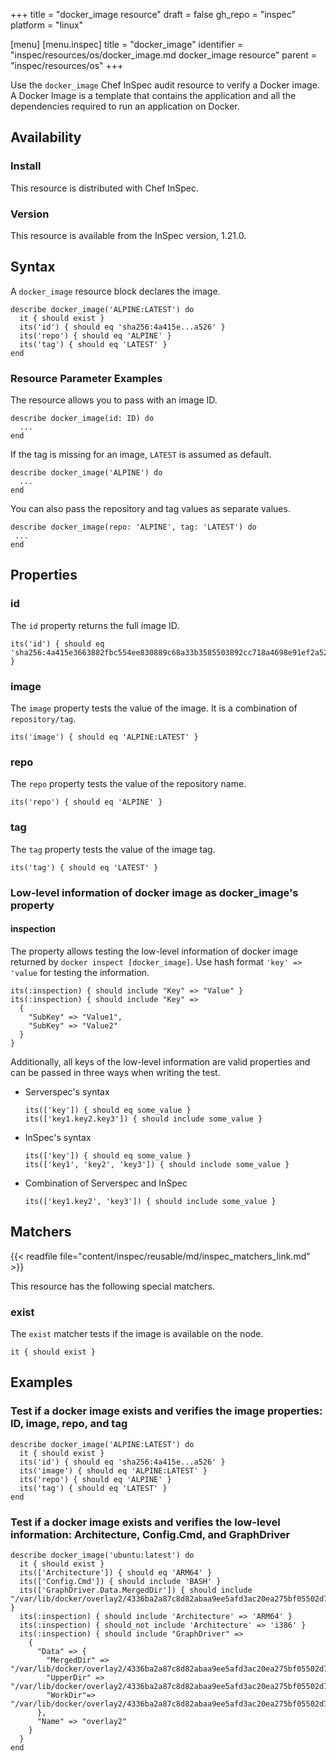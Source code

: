 +++
title = "docker_image resource"
draft = false
gh_repo = "inspec"
platform = "linux"

[menu]
  [menu.inspec]
    title = "docker_image"
    identifier = "inspec/resources/os/docker_image.md docker_image resource"
    parent = "inspec/resources/os"
+++

Use the `docker_image` Chef InSpec audit resource to verify a Docker image. A Docker Image is a template that contains the application and all the dependencies required to run an application on Docker.

## Availability

### Install

This resource is distributed with Chef InSpec.

### Version

This resource is available from the InSpec version, 1.21.0.

## Syntax

A `docker_image` resource block declares the image.

    describe docker_image('ALPINE:LATEST') do
      it { should exist }
      its('id') { should eq 'sha256:4a415e...a526' }
      its('repo') { should eq 'ALPINE' }
      its('tag') { should eq 'LATEST' }
    end

### Resource Parameter Examples

The resource allows you to pass with an image ID.

    describe docker_image(id: ID) do
      ...
    end

If the tag is missing for an image, `LATEST` is assumed as default.

    describe docker_image('ALPINE') do
      ...
    end

You can also pass the repository and tag values as separate values.

    describe docker_image(repo: 'ALPINE', tag: 'LATEST') do
     ...
    end

## Properties

### id

The `id` property returns the full image ID.

    its('id') { should eq 'sha256:4a415e3663882fbc554ee830889c68a33b3585503892cc718a4698e91ef2a526' }

### image

The `image` property tests the value of the image. It is a combination of `repository/tag`.

    its('image') { should eq 'ALPINE:LATEST' }

### repo

The `repo` property tests the value of the repository name.

    its('repo') { should eq 'ALPINE' }

### tag

The `tag` property tests the value of the image tag.

    its('tag') { should eq 'LATEST' }

### Low-level information of docker image as docker_image's property

#### inspection

The property allows testing the low-level information of docker image returned by `docker inspect [docker_image]`. Use hash format `'key' => 'value` for testing the information.

    its(:inspection) { should include "Key" => "Value" }
    its(:inspection) { should include "Key" =>
      {
        "SubKey" => "Value1",
        "SubKey" => "Value2"
      }
    }

Additionally, all keys of the low-level information are valid properties and can be passed in three ways when writing the test.

- Serverspec's syntax

      its(['key']) { should eq some_value }
      its(['key1.key2.key3']) { should include some_value }

- InSpec's syntax

      its(['key']) { should eq some_value }
      its(['key1', 'key2', 'key3']) { should include some_value }

- Combination of Serverspec and InSpec

      its(['key1.key2', 'key3']) { should include some_value }

## Matchers

{{< readfile file="content/inspec/reusable/md/inspec_matchers_link.md" >}}

This resource has the following special matchers.

### exist

The `exist` matcher tests if the image is available on the node.

    it { should exist }

## Examples

### Test if a docker image exists and verifies the image properties: ID, image, repo, and tag

    describe docker_image('ALPINE:LATEST') do
      it { should exist }
      its('id') { should eq 'sha256:4a415e...a526' }
      its('image') { should eq 'ALPINE:LATEST' }
      its('repo') { should eq 'ALPINE' }
      its('tag') { should eq 'LATEST' }
    end

### Test if a docker image exists and verifies the low-level information: Architecture, Config.Cmd, and GraphDriver

    describe docker_image('ubuntu:latest') do
      it { should exist }
      its(['Architecture']) { should eq 'ARM64' }
      its(['Config.Cmd']) { should include 'BASH' }
      its(['GraphDriver.Data.MergedDir']) { should include "/var/lib/docker/overlay2/4336ba2a87c8d82abaa9ee5afd3ac20ea275bf05502d74d8d8396f8f51a4736c/merged" }
      its(:inspection) { should include 'Architecture' => 'ARM64' }
      its(:inspection) { should_not include 'Architecture' => 'i386' }
      its(:inspection) { should include "GraphDriver" =>
        {
          "Data" => {
            "MergedDir" => "/var/lib/docker/overlay2/4336ba2a87c8d82abaa9ee5afd3ac20ea275bf05502d74d8d8396f8f51a4736c/merged",
            "UpperDir" => "/var/lib/docker/overlay2/4336ba2a87c8d82abaa9ee5afd3ac20ea275bf05502d74d8d8396f8f51a4736c/diff",
            "WorkDir"=> "/var/lib/docker/overlay2/4336ba2a87c8d82abaa9ee5afd3ac20ea275bf05502d74d8d8396f8f51a4736c/work"
          },
          "Name" => "overlay2"
        }
      }
    end
